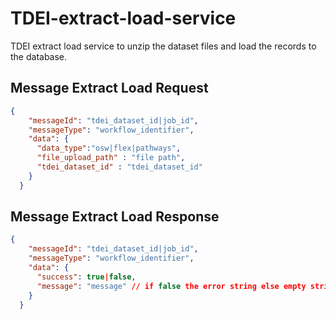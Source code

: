 # TDEI-extract-load-service
TDEI extract load service to unzip the dataset files and load the records to the database.

## Message Extract Load Request 

```json
{
    "messageId": "tdei_dataset_id|job_id",
    "messageType": "workflow_identifier",
    "data": {
      "data_type":"osw|flex|pathways",
      "file_upload_path" : "file path",
      "tdei_dataset_id" : "tdei_dataset_id"
    } 
  }
```

## Message Extract Load Response 

```json
{
    "messageId": "tdei_dataset_id|job_id",
    "messageType": "workflow_identifier",
    "data": {
      "success": true|false,
      "message": "message" // if false the error string else empty string
    } 
  }
```
